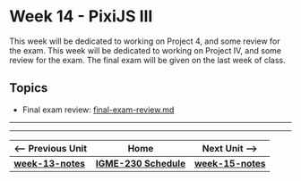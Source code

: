 # Week 14 - PixiJS III
This week will be dedicated to working on Project 4, and some review for the exam. This week will be dedicated to working on Project IV, and some review for the exam. The final exam will be given on the last week of class.

## Topics
- Final exam review: [final-exam-review.md](../exams/final-exam-review.md)

<hr><hr>

| <-- Previous Unit | Home | Next Unit -->
| --- | --- | --- 
| [**week-13-notes**](week-notes-game-2.md)     |  [**IGME-230 Schedule**](../schedule.md) | [**week-15-notes**](week-notes-final-stretch.md)
